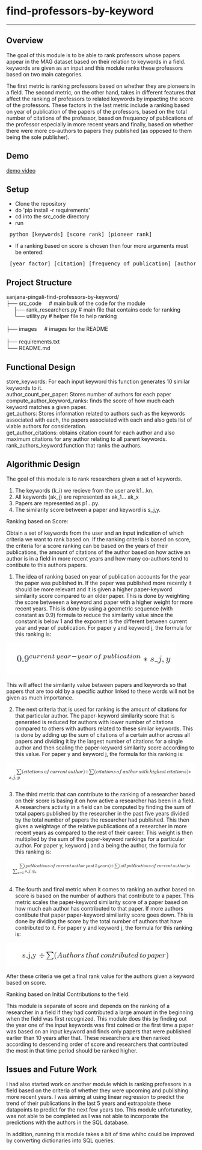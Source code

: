 # find-professors-by-keyword
-----------------------------
Overview
-----------------------------
The goal of this module is to be able to rank professors whose papers appear in the MAG dataset based on their relation to keywords in a field. keywords are given as an input and this module ranks these professors based on two main categories. 

The first metric is ranking professors based on whether they are pioneers in a field. The second metric, on the other hand, takes in different features that affect the ranking of professors to related keywords by impacting the score of the professors. These factors in the last metric include a ranking based on year of publication of the papers of the professors, based on the total number of citations of the professor, based on frequency of publications of the professor especially in more recent years and finally, based on whether there were more co-authors to papers they published (as opposed to them being the sole publisher).
<br/>

Demo
-----------------------------
[demo video](https://drive.google.com/file/d/12FNkGFjnM0cVuGDtWzCFoMuHTWVaC_BO/view?usp=sharing)

Setup
-----------------------------
- Clone the repository
- do 'pip install -r requirements'
- cd into the src_code directory
- run
<pre> python [keywords] [score rank] [pioneer rank] </pre>
- If a ranking based on score is chosen then four more arguments must be entered:
<pre> [year factor] [citation] [frequency of publication] [author count] </pre>
Project Structure
-----------------------------
sanjana-pingali-find-professors-by-keyword/
</br>
├── src_code    &nbsp;   &nbsp;                                  # main bulk of the code for the module </br> 
&nbsp;   &nbsp;   &nbsp;├── rank_researchers.py    # main file that contains code for ranking </br> 
&nbsp;   &nbsp;   &nbsp;└── utility.py             # helper file to help ranking  </br>  
├── images    &nbsp;   &nbsp;                                  # images for the README </br>  
├── requirements.txt </br>
└── README.md </br>

Functional Design
-----------------------------
store_keywords: For each input keyword this function generates 10 similar keywords to it.  </br>
author_count_per_paper: Stores number of authors for each paper  </br>
compute_author_keyword_ranks: finds the score of how much each keyword matches a given paper.  </br>
get_authors: Stores information related to authors such as the keywords associated with each, the papers associated with each and also gets list of viable authors for consideration.  </br>
get_author_citations: obtains citation count for each author and also maximum citations for any author relating to all parent keywords.  </br>
rank_authors_keyword:function that ranks the authors.  </br>



Algorithmic Design
-----------------------------
The goal of this module is to rank researchers given a set of keywords.
1. The keywords (k_i) we recieve from the user are k1...kn.
2. All keywords (ak_j) are represented as ak_1... ak_x
3. Papers are represented as p1...py.
4. The similarity score between a paper and keyword is s_j,y.

Ranking based on Score: </br>

Obtain a set of keywords from the user and an input indication of which criteria we want to rank based on. If the ranking criteria is based on score,  the criteria for a score ranking can be based on the years of their publications, the amount of citations of the author based on how active an author is in a field in more recent years and how many co-authors tend to contibute to this authors papers.


1. The idea of ranking based on year of publication accounts for the year the paper was published in. If the paper was published more recently it should be more relevant and it is given a higher paper-keyword similarity score compared to an older paper. This is done by weighting the score betweeen a keyword and paper with a higher weight for more recent years. This is done by using a geometric sequence (with constant as 0.9) formula to reduce the similarity value since the constant is below 1 and the exponent is the different between current year and year of publication. For paper y and keyword j, the formula for this ranking is:

![alt_text](https://github.com/Forward-UIUC-2022S/sanjana-pingali-find-professors-by-keyword/blob/main/images/year_.JPG)


This will affect the similarity value between papers and keywords so that papers that are too old by a specific author linked to these words will not be given as much importance.

2. The next criteria that is used for ranking is the amount of citations for that particular author. The paper-keyword similarity score that is generated is reduced for authors with lower number of citations compared to others with authors related to these similar keywords. This is done by adding up the sum of citations of a certain author across all papers and dividing it by the largest number of citations for a single author and then scaling the paper-keyword similarity score according to this value. For paper y and keyword j,  the formula for this ranking is:

![alt_text](https://github.com/Forward-UIUC-2022S/sanjana-pingali-find-professors-by-keyword/blob/main/images/cit__.JPG)

3. The third metric that can contribute to the ranking of a researcher based on their score is basing it on how active a researcher has been in a field. A researchers activity in a field can be computed by finding the sum of total papers published by the researcher in the past five years divided by the total number of papers the researcher had published. This then gives a weightage of the relative publications of a researcher in more recent years as compared to the rest of their career. This weight is then multiplied by the sum of the paper-keyword rankings for a particular author. For paper y, keyword j and a being the author,  the formula for this ranking is:

![alt_text](https://github.com/Forward-UIUC-2022S/sanjana-pingali-find-professors-by-keyword/blob/main/images/Capture.JPG)

4. The fourth and final metric when it comes to ranking an author based on score is based on the number of authors that contribute to a paper. This metric scales the paper-keyword similarity score of a paper based on how much eah author has contributed to that paper. If more authors contibute that paper paper-keyword similiarity score goes down. This is done by dividing the score by the total number of authors that have contributed to it. For paper y and keyword j,  the formula for this ranking is:

![alt_text](https://github.com/Forward-UIUC-2022S/sanjana-pingali-find-professors-by-keyword/blob/main/images/Capture_2.JPG)


After these criteria we get a final rank value for the authors given a keyword based on score.

Ranking based on Initial Contributions to the field: </br>

This module is separate of score and depends on the ranking of a researcher in a field if they had contributed a large amount in the beginning when the field was first recognized. This module does this by finding out the year one of the input keywords was first coined or the first time a paper was based on an input keyword and finds only papers that were published earlier than 10 years after that. These researchers are then ranked according to descending order of score and researchers that contributed the most in that time period should be ranked higher.

Issues and Future Work
-----------------------------
I had also started work on another module which is ranking professors in a field based on the criteria of whether they were upcoming and publishing more recent years. I was aiming at using linear regression to predict the trend of their publications in the last 5 years and extrapolate these datapoints to predict for the next few years too. This module unfortunatley, was not able to be completed as I was not able to incorporate the predictions with the authors in the SQL database.

In addition, running this module takes a bit of time whihc could be improved by converting dictionaries into SQL queries.
